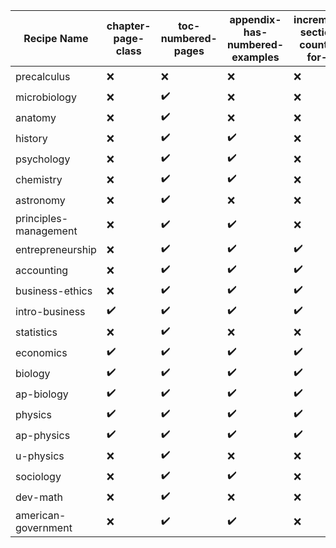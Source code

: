 | Recipe Name | chapter-page-class | toc-numbered-pages | appendix-has-numbered-examples | increment-section-counter-for-lo | trash-abstract-in-preface | EOCsection-links | has-unnumbered-elements | titles-in-examples |
| --- | --- | --- | --- | --- | --- | --- | --- | --- |
| precalculus | :x: | :x: | :x: | :x: | :x: | :x: | :heavy_check_mark: | :heavy_check_mark: |
| microbiology | :x: | :heavy_check_mark: | :x: | :x: | :x: | :x: | :x: | :x: |
| anatomy | :x: | :heavy_check_mark: | :x: | :x: | :heavy_check_mark: | :x: | :x: | :x: |
| history | :x: | :heavy_check_mark: | :heavy_check_mark: | :x: | :x: | :x: | :x: | :x: |
| psychology | :x: | :heavy_check_mark: | :heavy_check_mark: | :x: | :x: | :x: | :x: | :x: |
| chemistry | :x: | :heavy_check_mark: | :heavy_check_mark: | :x: | :x: | :x: | :x: | :x: |
| astronomy | :x: | :heavy_check_mark: | :x: | :x: | :x: | :x: | :x: | :x: |
| principles-management | :x: | :heavy_check_mark: | :heavy_check_mark: | :x: | :x: | :x: | :x: | :x: |
| entrepreneurship | :x: | :heavy_check_mark: | :heavy_check_mark: | :heavy_check_mark: | :heavy_check_mark: | :x: | :x: | :x: |
| accounting | :x: | :heavy_check_mark: | :heavy_check_mark: | :heavy_check_mark: | :x: | :x: | :x: | :x: |
| business-ethics | :x: | :heavy_check_mark: | :heavy_check_mark: | :heavy_check_mark: | :heavy_check_mark: | :x: | :x: | :x: |
| intro-business | :heavy_check_mark: | :heavy_check_mark: | :heavy_check_mark: | :heavy_check_mark: | :heavy_check_mark: | :x: | :x: | :x: |
| statistics | :x: | :heavy_check_mark: | :x: | :x: | :x: | :x: | :x: | :x: |
| economics | :heavy_check_mark: | :heavy_check_mark: | :heavy_check_mark: | :heavy_check_mark: | :heavy_check_mark: | :heavy_check_mark: | :x: | :x: |
| biology | :heavy_check_mark: | :heavy_check_mark: | :heavy_check_mark: | :heavy_check_mark: | :heavy_check_mark: | :heavy_check_mark: | :x: | :x: |
| ap-biology | :heavy_check_mark: | :heavy_check_mark: | :heavy_check_mark: | :heavy_check_mark: | :heavy_check_mark: | :heavy_check_mark: | :x: | :x: |
| physics | :heavy_check_mark: | :heavy_check_mark: | :heavy_check_mark: | :heavy_check_mark: | :heavy_check_mark: | :heavy_check_mark: | :x: | :x: |
| ap-physics | :heavy_check_mark: | :heavy_check_mark: | :heavy_check_mark: | :heavy_check_mark: | :heavy_check_mark: | :heavy_check_mark: | :x: | :x: |
| u-physics | :x: | :heavy_check_mark: | :x: | :x: | :x: | :x: | :x: | :x: |
| sociology | :x: | :heavy_check_mark: | :heavy_check_mark: | :x: | :x: | :x: | :x: | :x: |
| dev-math | :x: | :heavy_check_mark: | :x: | :x: | :x: | :x: | :x: | :x: |
| american-government | :x: | :heavy_check_mark: | :heavy_check_mark: | :x: | :x: | :x: | :x: | :x: |
